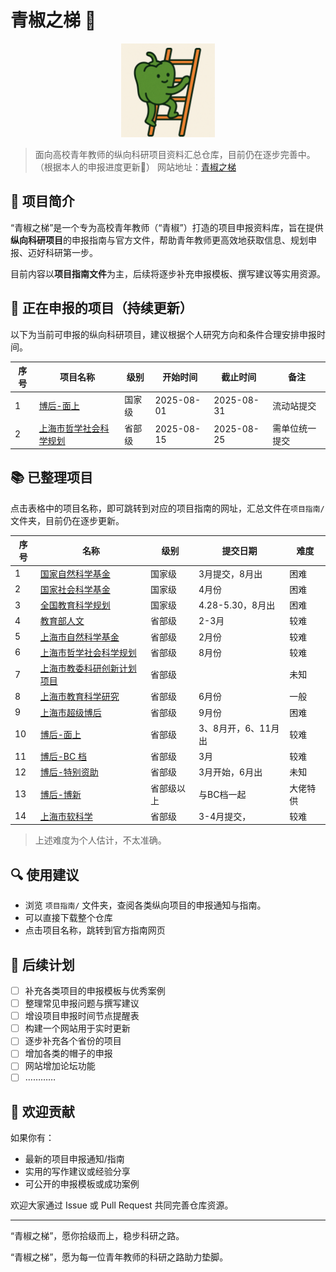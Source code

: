 # 青椒之梯 🌱

<p align="center">
  <img src="logo.png" alt="青椒之梯 Logo" width="150">
</p>

> 面向高校青年教师的纵向科研项目资料汇总仓库，目前仍在逐步完善中。（根据本人的申报进度更新🤣）
> 网站地址：[青椒之梯](https://xingyezn.github.io/Qingjiao/)

## 📘 项目简介

“青椒之梯”是一个专为高校青年教师（“青椒”）打造的项目申报资料库，旨在提供**纵向科研项目**的申报指南与官方文件，帮助青年教师更高效地获取信息、规划申报、迈好科研第一步。

目前内容以**项目指南文件**为主，后续将逐步补充申报模板、撰写建议等实用资源。

## 🎉 正在申报的项目（持续更新）

以下为当前可申报的纵向科研项目，建议根据个人研究方向和条件合理安排申报时间。

| 序号 | 项目名称                                   | 级别   | 开始时间     | 截止时间     | 备注       |
|------|--------------------------------------------|--------|--------------|--------------|------------|
| 1    | [博后-面上 ](https://jj.chinapostdoctor.org.cn/auth/login.html?usertype=bsh)          | 国家级 | 2025-08-01   | 2025-08-31   | 流动站提交 |
| 2    | [上海市哲学社会科学规划](https://www.sh-popss.gov.cn/newsInfo.asp?idval=8831&sessionid=1795235380)         | 省部级 | 2025-08-15   | 2025-08-25   |需单位统一提交 |


## 📚 已整理项目
点击表格中的项目名称，即可跳转到对应的项目指南的网址，汇总文件在`项目指南/` 文件夹，目前仍在逐步更新。

| 序号 | 名称                                                        | 级别         | 提交日期              | 难度     |
|------|-------------------------------------------------------------|--------------|------------------------|----------|
| 1    | [国家自然科学基金](https://www.nsfc.gov.cn/publish/portal0/xmzn/2025/qy/)                                             | 国家级       | 3月提交，8月出         | 困难     |
| 2    | [国家社会科学基金](http://www.nopss.gov.cn/n1/2025/0324/c431027-40445651.html)                                                  | 国家级       | 4月份                  | 困难     |
| 3    | [全国教育科学规划](https://onsgep.moe.edu.cn/post/view/1777)                        | 国家级       | 4.28-5.30，8月出       | 困难     |
| 4    | [教育部人文](http://www.moe.gov.cn/s78/A13/tongzhi/202502/t20250221_1179941.html)                                              | 省部级       | 2-3月                  | 较难     |
| 5    | [上海市自然科学基金](https://stcsm.sh.gov.cn/zwgk/kyjhxm/xmsb/20250126/86f5c86419764eaabca96179149fd742.html)                                 | 省部级       | 2月份                  | 较难     |
| 6    |   [上海市哲学社会科学规划](https://www.sh-popss.gov.cn/newsInfo.asp?idval=8831&sessionid=1795235380)                   | 省部级       | 8月份                  | 较难     |
| 7    |    [上海市教委科研创新计划项目](https://kjc.shnu.edu.cn/aa/4c/c16762a764492/page.htm)                                | 省部级       |                        | 未知     |
| 8    |      [上海市教育科学研究](https://hjy.hpe.cn/hygz/ggl/691452.htm)                              | 省部级       | 6月份                  | 一般     |
| 9    |   [上海市超级博后](https://rsj.sh.gov.cn/trsrc_17739/20230803/t0035_1417472.html)                                              | 省部级       | 9月份                  | 困难     |
| 10   |          [博后-面上 ](https://jj.chinapostdoctor.org.cn/auth/login.html?usertype=bsh)                                           | 省部级       | 3、8月开，6、11月出    | 较难     |
| 11   |     [博后-BC 档](https://jj.chinapostdoctor.org.cn/auth/login.html?usertype=bsh)                                                | 省部级       | 3月                    | 较难     |
| 12   |      [博后-特别资助](https://jj.chinapostdoctor.org.cn/auth/login.html?usertype=bsh)                                            | 省部级       | 3月开始，6月出         | 未知     |
| 13   |       [博后-博新](https://jj.chinapostdoctor.org.cn/auth/login.html?usertype=bsh)                                               | 省部级以上   | 与BC档一起             | 大佬特供 |
| 14   |       [上海市软科学](https://stcsm.sh.gov.cn/zwgk/kyjhxm/xmsb/20250317/c1e6bf1406f14aa98e0363787c53d9d9.html)                                           | 省部级   |     3-4月提交，       | 较难 |

> 上述难度为个人估计，不太准确。

## 🔍 使用建议

- 浏览 `项目指南/` 文件夹，查阅各类纵向项目的申报通知与指南。
- 可以直接下载整个仓库
- 点击项目名称，跳转到官方指南网页

## 📌 后续计划

- [ ] 补充各类项目的申报模板与优秀案例
- [ ] 整理常见申报问题与撰写建议
- [ ] 增设项目申报时间节点提醒表
- [ ] 构建一个网站用于实时更新
- [ ] 逐步补充各个省份的项目
- [ ] 增加各类的帽子的申报
- [ ] 网站增加论坛功能
- [ ] …………

## 🤝 欢迎贡献

如果你有：

- 最新的项目申报通知/指南
- 实用的写作建议或经验分享
- 可公开的申报模板或成功案例

欢迎大家通过 Issue 或 Pull Request 共同完善仓库资源。

---

“青椒之梯”，愿你拾级而上，稳步科研之路。

“青椒之梯”，愿为每一位青年教师的科研之路助力垫脚。
